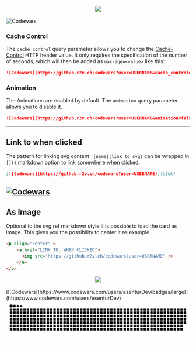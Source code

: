 
<!--
  <p align="center">
  <a href="https://www.metmuseum.org/art/collection/search/436105">
    <img alt="La Mort de Socrate" src="https://raw.githubusercontent.com/odest/odest/refs/heads/master/images/art.jpg" />
  </a>
</p>
  -->

<p align="center">
  <img src="https://skillicons.dev/icons?i=js,ts,react,nextjs,redux,html,css,scss,tailwind,git,npm,linux" />
</p>


![Codewars](https://github.r2v.ch/codewars?user=dinifarb&name=true&top_languages=true&stroke=%23b362ff&theme=purple_dark&cache_control=86400)

### Cache Control
The `cache_control` query parameter allows you to change the [Cache-Control](https://developer.mozilla.org/en-US/docs/Web/HTTP/Headers/Cache-Control?retiredLocale=de) HTTP header value. It only requires the specification of the number of seconds, which will then be added as `max-age=<value>` like this:

```md
![Codewars](https://github.r2v.ch/codewars?user=USERNAME&cache_control=86400)
```

### Animation
The Animations are enabled by default. The 
 `animation` query parameter allows you to disable it.

```md
![Codewars](https://github.r2v.ch/codewars?user=USERNAME&animation=false)
```

----
## Link to when clicked
The pattern for linking svg content `![name](link to svg)` can be wrapped in `[]()` markdown option to link somewhere when clicked.

```md
[![Codewars](https://github.r2v.ch/codewars?user=USERNAME)](LINK)
```

[![Codewars](https://github.r2v.ch/codewars?user=dinifarb&name=true&cache_control=86400)](https://www.youtube.com/watch?v=dQw4w9WgXcQ)
----

## As Image
Optional to the svg ref markdown style it is possible to load the card as image. This gives you the possibility to center it as example.

```html
<p align="center" >
    <a href="LINK TO: WHEN CLICKED">
      <img src="https://github.r2v.ch/codewars?user=USERNAME" />
    </a>
</p>
```
<p align="center" >
    <a href="LINK TO: WHEN CLICKED">
      <img src="https://github.r2v.ch/codewars?user=dinifarb&cache_control=86400" />
    </a>
</p>[![Codewars](https://www.codewars.com/users/esenturDev/badges/large)](https://www.codewars.com/users/esenturDev)


<div align="center">
  <a href="https://github.com/esenturDev">
  <img src="https://github.com/bimashazaman/Github-snake-SVG/raw/master/snake.svg"
       alt="snake" /></a>
</div>


